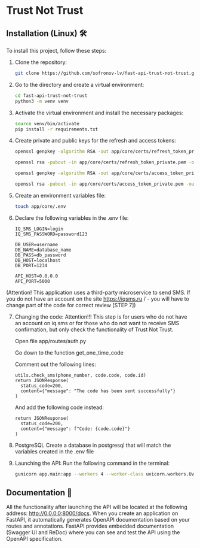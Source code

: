 # Trust Not Trust

## Installation (Linux) 🛠️
To install this project, follow these steps:
1. Clone the repository:
   ```bash
   git clone https://github.com/sofronov-lv/fast-api-trust-not-trust.git

2. Go to the directory and create a virtual environment:
   ```bash
   cd fast-api-trust-not-trust
   python3 -m venv venv
   
3. Activate the virtual environment and install the necessary packages:
   ```bash
   source venv/bin/activate
   pip install -r requirements.txt

4. Create private and public keys for the refresh and access tokens:
   ```bash
   openssl genpkey -algorithm RSA -out app/core/certs/refresh_token_private.pem -pkeyopt rsa_keygen_bits:2048
   ```
   ```bash
   openssl rsa -pubout -in app/core/certs/refresh_token_private.pem -out app/core/certs/refresh_token_public.pem
   ```
   ```bash
   openssl genpkey -algorithm RSA -out app/core/certs/access_token_private.pem -pkeyopt rsa_keygen_bits:2048
   ```
   ```bash
   openssl rsa -pubout -in app/core/certs/access_token_private.pem -out app/core/certs/access_token_public.pem
   ```

5. Create an environment variables file:
   ```bash
   touch app/core/.env
   ```

6. Declare the following variables in the .env file:
   ```text
   IQ_SMS_LOGIN=login
   IQ_SMS_PASSWORD=password123

   DB_USER=username
   DB_NAME=database_name
   DB_PASS=db_password
   DB_HOST=localhost
   DB_PORT=1234
   
   API_HOST=0.0.0.0
   API_PORT=5000
   ```
(Attention! This application uses a third-party microservice to send SMS. If you do not have an account on the site https://iqsms.ru / - you will have to change part of the code for correct review [STEP 7])

7. Changing the code:
   Attention!!! This step is for users who do not have an account on iq.sms or for those who do not want to receive SMS confirmation, but only check the functionality of Trust Not Trust.

   Open file app/routes/auth.py
   
   Go down to the function get_one_time_code
   
   Comment out the following lines:
      ```python3
      utils.check_sms(phone_number, code.code, code.id)
      return JSONResponse(
        status_code=200,
        content={"message": "The code has been sent successfully"}
      )
      ```
      
      And add the following code instead:
      ```python3
      return JSONResponse(
        status_code=200,
        content={"message": f"Code: {code.code}"}
      )

8. PostgreSQL
   Create a database in postgresql that will match the variables created in the .env file
   
9. Launching the API:
   Run the following command in the terminal:
   ```bash
   gunicorn app.main:app --workers 4 --worker-class uvicorn.workers.UvicornWorker --bind 0.0.0.0:8000

## Documentation 📑
   All the functionality after launching the API will be located at the following address: http://0.0.0.0:8000/docs.
   When you create an application on FastAPI, it automatically generates OpenAPI documentation based on your routes and annotations.
   FastAPI provides embedded documentation (Swagger UI and ReDoc) where you can see and test the API using the OpenAPI specification.

